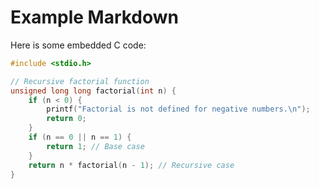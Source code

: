 # Example Markdown

Here is some embedded C code:

<!--file input/c.c-->
```c
#include <stdio.h>

// Recursive factorial function
unsigned long long factorial(int n) {
    if (n < 0) {
        printf("Factorial is not defined for negative numbers.\n");
        return 0;
    }
    if (n == 0 || n == 1) {
        return 1; // Base case
    }
    return n * factorial(n - 1); // Recursive case
}

```
<!--file end-->